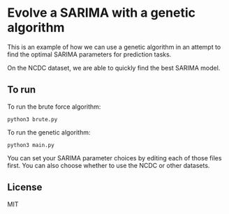 # Evolve a SARIMA with a genetic algorithm

This is an example of how we can use a genetic algorithm in an attempt to find the optimal SARIMA parameters for prediction tasks.

On the NCDC dataset, we are able to quickly find the best SARIMA model. 

## To run

To run the brute force algorithm:

```python3 brute.py```

To run the genetic algorithm:

```python3 main.py```

You can set your SARIMA parameter choices by editing each of those files first. You can also choose whether to use the NCDC or other datasets. 

## License

MIT
